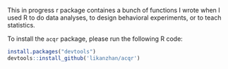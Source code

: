 This in progress r package containes a bunch of functions I wrote when I used R to do data analyses, to design behavioral experiments, or to teach statistics.

To install the `acqr` package, please run the following R code:

```r
install.packages("devtools")
devtools::install_github('likanzhan/acqr')
```
